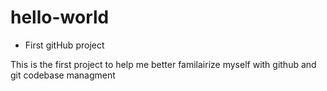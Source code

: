 # hello-world
* First gitHub project 

This is the first project to help me better familairize myself with github and git codebase managment
